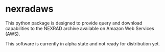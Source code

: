 # nexradaws
This python package is designed to provide query and download capabilities to the NEXRAD archive available on Amazon Web Services (AWS).

This software is currently in alpha state and not ready for distribution yet.
